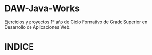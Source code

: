 # DAW-Java-Works
Ejercicios y proyectos 1º año de Ciclo Formativo de Grado Superior en Desarrollo de Aplicaciones Web.

<h1>INDICE</h1>
